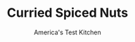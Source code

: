 ---
layout: ../../layouts/MarkdownPostLayout.astro
title: Curried Spiced Nuts
author: America's Test Kitchen
pubDate: 2023-03-15
description: "A house perfumed with the heady smell of spiced nuts is a sure sign of the holidays. The key to this recipe is figuring out how to attach the right mix of spices to the nuts."
image_url: https://res.cloudinary.com/hksqkdlah/image/upload/ar_1:1,c_fill,dpr_2.0,f_auto,fl_lossy.progressive.strip_profile,g_faces:auto,q_auto:low,w_344/5404_sfs-spiced-nuts
tags: ["Appetizers","Snacks"]
calories: 6360
protein: 5
carbohydrates: 11
fats: 
fiber: 2
ingredients: ["2 , large egg whites","2 tablespoons, water","2 teaspoons, salt","2 pounds, unsalted raw pecans, cashews, walnuts, or whole unblanched almonds","1 1/3 cups, sugar","2 teaspoons, curry powder","2 teaspoons, paprika","2 teaspoons, cumin"]
serves: 40
time: ""
instructions: ["Adjust oven racks to upper-middle and lower-middle positions and heat oven to 300 degrees. Line 2 baking sheets with parchment paper. Whisk egg whites, water, and salt in large bowl. Add nuts and toss to coat. Drain in colander for 5 minutes.","Mix sugar, curry powder, paprika, and cumin in large bowl. Add drained nuts and toss to coat. Spread nuts evenly on prepared baking sheets and bake until dry and crisp, 40 to 45 minutes, rotating and switching position of baking sheets halfway through baking time. Cool nuts completely. Break nuts apart and serve."]
nutrition: ["174 mg Potassium","110 mg Phosphorus","63 mg Calcium","62 mg Magnesium","74 mg Sodium","11 g Fat","7 g Monounsaturated","2 g Polyunsaturated","2 g Fiber","10 µg Folate (food)","7 g Sugars","3 g Water","11 g Carbs","10 µg Folate equivalent (total)","5 g Protein","5 mg Vitamin E","2 µg Vitamin A","159 kcal Energy","6 g Sugars, added","6360 calories"]
notes: "The nuts can be stored at room temperature in an airtight container for up to 3 weeks. Do not use salted nuts. Recipe can easily be halved."
---